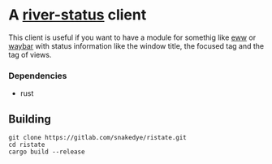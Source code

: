 # A [river-status](https://github.com/ifreund/river) client

This client is useful if you want to have a module for somethig like [eww](https://github.com/elkowar/eww) or [waybar](https://github.com/Alexays/Waybar) with status information like the window title, the focused tag and the tag of views.

### Dependencies
- rust

## Building

```shell
git clone https://gitlab.com/snakedye/ristate.git
cd ristate
cargo build --release
